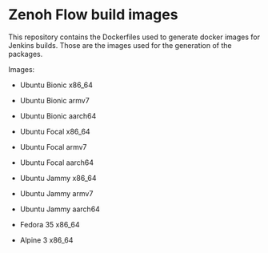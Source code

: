 # Zenoh Flow build images

This repository contains the Dockerfiles used to generate docker images for Jenkins builds.
Those are the images used for the generation of the packages.

Images:

- Ubuntu Bionic x86_64
- Ubuntu Bionic armv7
- Ubuntu Bionic aarch64

- Ubuntu Focal x86_64
- Ubuntu Focal armv7
- Ubuntu Focal aarch64

- Ubuntu Jammy x86_64
- Ubuntu Jammy armv7
- Ubuntu Jammy aarch64

- Fedora 35 x86_64

- Alpine 3 x86_64
